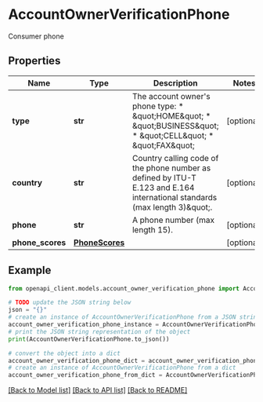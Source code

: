# AccountOwnerVerificationPhone

Consumer phone

## Properties

Name | Type | Description | Notes
------------ | ------------- | ------------- | -------------
**type** | **str** | The account owner&#39;s phone type:  * \&quot;HOME\&quot;  * \&quot;BUSINESS\&quot;  * \&quot;CELL\&quot;  * \&quot;FAX\&quot; | [optional] 
**country** | **str** | Country calling code of the phone number as defined by ITU-T E.123 and E.164 international standards (max length 3)\&quot;. | [optional] 
**phone** | **str** | A phone number (max length 15). | [optional] 
**phone_scores** | [**PhoneScores**](PhoneScores.md) |  | [optional] 

## Example

```python
from openapi_client.models.account_owner_verification_phone import AccountOwnerVerificationPhone

# TODO update the JSON string below
json = "{}"
# create an instance of AccountOwnerVerificationPhone from a JSON string
account_owner_verification_phone_instance = AccountOwnerVerificationPhone.from_json(json)
# print the JSON string representation of the object
print(AccountOwnerVerificationPhone.to_json())

# convert the object into a dict
account_owner_verification_phone_dict = account_owner_verification_phone_instance.to_dict()
# create an instance of AccountOwnerVerificationPhone from a dict
account_owner_verification_phone_from_dict = AccountOwnerVerificationPhone.from_dict(account_owner_verification_phone_dict)
```
[[Back to Model list]](../README.md#documentation-for-models) [[Back to API list]](../README.md#documentation-for-api-endpoints) [[Back to README]](../README.md)


